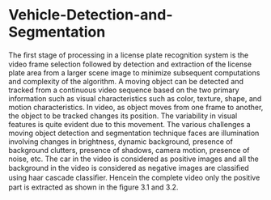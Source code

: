# Vehicle-Detection-and-Segmentation
The ﬁrst stage of processing in a license plate recognition system is the video frame selection followed by detection and extraction of the license plate area from a larger scene image to minimize subsequent computations and complexity of the algorithm. A moving object can be detected and tracked from a continuous video sequence based on the two primary information such as visual characteristics such as color, texture, shape, and motion characteristics. In video, as object moves from one frame to another, the object to be tracked changes its position. The variability in visual features is quite evident due to this movement. The various challenges a moving object detection and segmentation technique faces are illumination involving changes in brightness, dynamic background, presence of background clutters, presence of shadows, camera motion, presence of noise, etc. The car in the video is considered as positive images and all the background in the video is considered as negative images are classiﬁed using haar cascade classiﬁer.  Hencein the complete video only the positive part is extracted as shown in the ﬁgure 3.1 and 3.2.

